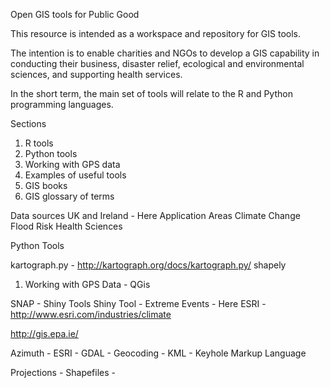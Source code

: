 Open GIS tools for Public Good
 
This resource is intended as a workspace and repository for GIS tools.
 
The intention is to enable charities and NGOs to develop a GIS capability in conducting their business, disaster relief, ecological and environmental sciences, and supporting health services.
 
In the short term, the main set of tools will relate to the R and Python programming languages.
 
Sections
1) R tools
2) Python tools
3) Working with GPS data
4) Examples of useful tools
5) GIS books
6) GIS glossary of terms
 
Data sources
UK and Ireland - Here 
Application Areas 
Climate Change
Flood Risk
Health Sciences 
 
 
Python Tools
 
kartograph.py - http://kartograph.org/docs/kartograph.py/
shapely 


1) Working with GPS Data - QGis


SNAP - Shiny Tools
Shiny Tool - Extreme Events - Here 
ESRI - http://www.esri.com/industries/climate 

http://gis.epa.ie/

Azimuth - 
ESRI -
GDAL - 
Geocoding -
KML - Keyhole Markup Language
 
Projections - 
Shapefiles - 
 
